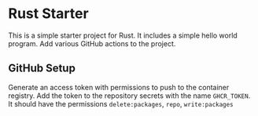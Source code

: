 # Rust Starter

This is a simple starter project for Rust. It includes a simple hello world program. Add various GitHub actions to the project.

## GitHub Setup

Generate an access token with permissions to push to the container registry. Add the token to the repository secrets with the name `GHCR_TOKEN`. It should have the permissions `delete:packages`, `repo`, `write:packages`
